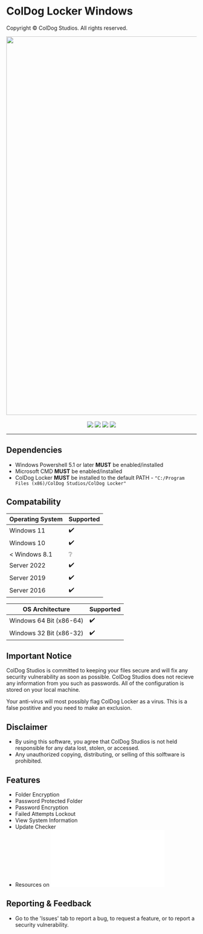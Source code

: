 # ColDog Locker Windows

Copyright © ColDog Studios. All rights reserved.

<p align="center">
  <img width="1000" src="https://ColDogStudios.github.io/assets/images/ColDog Locker/ColDog Locker - Lite Wallpaper.png">
  <br> <br>
  <img src="https://img.shields.io/github/v/release/ColDogStudios/ColDog-Locker-Windows?display_name=release">
  <img src="https://img.shields.io/github/downloads/ColDogStudios/ColDog-Locker-Windows/total">
  <img src="https://img.shields.io/github/issues/ColDogStudios/ColDog-Locker-Windows">
  <img src="https://img.shields.io/github/last-commit/ColDogStudios/ColDog-Locker-Windows">
</p>

---

## Dependencies

 - Windows Powershell 5.1 or later **MUST** be enabled/installed
 - Microsoft CMD **MUST** be enabled/installed
 - ColDog Locker **MUST** be installed to the default PATH - ```"C:/Program Files (x86)/ColDog Studios/ColDog Locker"```

## Compatability

| Operating System | Supported          |
| ---------------- | ------------------ |
| Windows 11       | :heavy_check_mark: |
| Windows 10       | :heavy_check_mark: |
| < Windows 8.1    | :grey_question:    |
| Server 2022      | :heavy_check_mark: |
| Server 2019      | :heavy_check_mark: |
| Server 2016      | :heavy_check_mark: |

| OS Architecture         | Supported          |
| ----------------------- | ------------------ |
| Windows 64 Bit (x86-64) | :heavy_check_mark: |
| Windows 32 Bit (x86-32) | :heavy_check_mark: |

## Important Notice

ColDog Studios is committed to keeping your files secure and will fix any security vulnerability as soon as possible. ColDog Studios does not recieve any information from you such as passwords. All of the configuration is stored on your local machine.

Your anti-virus will most possibly flag ColDog Locker as a virus. This is a false postitive and you need to make an exclusion.

## Disclaimer

 - By using this software, you agree that ColDog Studios is not held responsible for any data lost, stolen, or accessed.
 - Any unauthorized copying, distributing, or selling of this solftware is prohibited.

## Features

 - Folder Encryption
 - Password Protected Folder
 - Password Encryption
 - Failed Attempts Lockout
 - View System Information
 - Update Checker
 - Resources on ![How to Use](/docs/how-to-use.md)

## Reporting & Feedback

 - Go to the 'Issues' tab to report a bug, to request a feature, or to report a security vulnerability.
